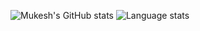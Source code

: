 
![Mukesh's GitHub stats](https://github-readme-stats.vercel.app/api?username=mukeshpilaniya&show_icons=true&theme=radical&line_height=25)
![Language stats](https://github-readme-stats.vercel.app/api/top-langs/?username=mukeshpilaniya&layout=compact&show_icons=true&theme=radical&line_height=15&langs_count=25&hide=python)
